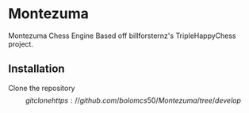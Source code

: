 # Montezuma
Montezuma Chess Engine
Based off billforsternz's TripleHappyChess project.

## Installation
Clone the repository
$$ git clone https://github.com/bolomcs50/Montezuma/tree/develop $$